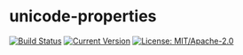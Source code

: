# unicode-properties

[![Build Status](https://github.com/unicode-rs/unicode-properties/actions/workflows/rust.yml/badge.svg)](https://github.com/unicode-rs/unicode-properties/actions)
[![Current Version](https://img.shields.io/crates/v/unicode-properties.svg)](https://crates.io/crates/unicode-properties)
[![License: MIT/Apache-2.0](https://img.shields.io/crates/l/unicode-properties.svg)](#license)
